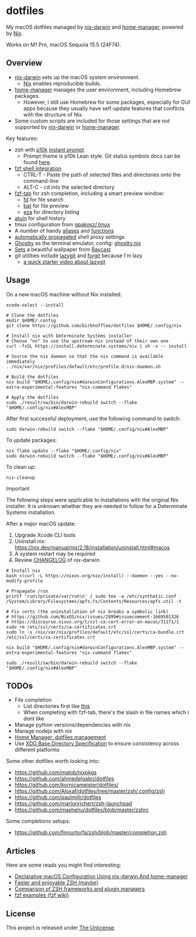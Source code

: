 # dotfiles

My macOS dotfiles managed by [nix-darwin](https://github.com/LnL7/nix-darwin) and [home-manager](https://github.com/nix-community/home-manager), powered by [Nix](https://nixos.org/).

Works on M1 Pro, macOS Sequoia 15.5 (24F74).

## Overview

* [nix-darwin](https://github.com/LnL7/nix-darwin) sets up the macOS system environment.
  * [Nix](https://nixos.org/) enables reproducible builds.
* [home-manager](https://github.com/nix-community/home-manager) manages the user environment, including Homebrew packages.
  * However, I still use Homebrew for some packages, especially for GUI apps because they usually have self-update features that conflicts with the structure of Nix.
* Some custom scripts are included for those settings that are not supported by [nix-darwin](https://github.com/LnL7/nix-darwin) or [home-manager](https://github.com/nix-community/home-manager).

Key features:

* zsh with [p10k](https://github.com/romkatv/powerlevel10k) [instant prompt](hosts/AlexMBP/home/zsh/default.nix)
  * Prompt theme is p10k Lean style. Git status symbols docs can be found [here](https://github.com/romkatv/powerlevel10k#what-do-different-symbols-in-git-status-mean).
* [fzf shell integration](hosts/AlexMBP/home/zsh/shell/external.zsh)
  * CTRL-T - Paste the path of selected files and directories onto the command-line
  * ALT-C - cd into the selected directory
* [fzf-tab](https://github.com/Aloxaf/fzf-tab) for zsh completion, including a smart preview window:
  * [fd](https://github.com/sharkdp/fd) for file search
  * [bat](https://github.com/sharkdp/bat) for file preview
  * [eza](https://github.com/eza-community/eza) for directory listing
* [atuin](https://github.com/ellie/atuin) for shell history
* tmux configuration from [gpakosz/.tmux](https://github.com/gpakosz/.tmux)
* A number of handy [aliases](hosts/AlexMBP/home/zsh/default.nix) and [functions](hosts/AlexMBP/home/zsh/shell/functions.zsh)
* [automatically propagated](hosts/AlexMBP/home/zsh/shell/proxy.zsh) shell proxy settings
* [Ghostty](https://ghostty.org/) as the terminal emulator, config: [ghostty.nix](hosts/AlexMBP/home/ghostty.nix)
* [Sets](hosts/AlexMBP/wallpaper.nix) a beautiful wallpaper from [Raycast](https://www.raycast.com/wallpapers)
* git utilities include [lazygit](https://github.com/jesseduffield/lazygit) and [forgit](https://github.com/wfxr/forgit) because I'm lazy
  * [a quick starter video about lazygit](https://www.youtube.com/watch?v=CPLdltN7wgE)

## Usage

On a new macOS machine without Nix installed:

```console
xcode-select --install

# Clone the dotfiles
mkdir $HOME/.config
git clone https://github.com/birkhofflee/dotfiles $HOME/.config/nix

# Install nix with Determinate Systems installer
# Choose "no" to use the upstream nix instead of their own one
curl -fsSL https://install.determinate.systems/nix | sh -s -- install

# Source the nix daemon so that the nix command is available immediately
. /nix/var/nix/profiles/default/etc/profile.d/nix-daemon.sh

# Build the dotfiles
nix build "$HOME/.config/nix#darwinConfigurations.AlexMBP.system" --extra-experimental-features "nix-command flakes"

# Apply the dotfiles
sudo ./result/sw/bin/darwin-rebuild switch --flake "$HOME/.config/nix#AlexMBP"
```

After first successful deployment, use the following command to switch:

```console
sudo darwin-rebuild switch --flake "$HOME/.config/nix#AlexMBP"
```

To update packages:

```console
nix flake update --flake "$HOME/.config/nix"
sudo darwin-rebuild switch --flake "$HOME/.config/nix#AlexMBP"
```

To clean up:

```console
nix-cleanup
```

> [!IMPORTANT]
> The following steps were applicable to installations with the original Nix
> installer. It is unknown whether they are needed to follow for a Determinate
> Systems installation.

After a major macOS update:

1. Upgrade Xcode CLI tools
2. Uninstall nix: https://nix.dev/manual/nix/2.18/installation/uninstall.html#macos
3. A system restart may be required
4. Review [CHANGELOG](https://github.com/LnL7/nix-darwin/blob/master/CHANGELOG) of nix-darwin

```console
# Install nix
bash <(curl -L https://nixos.org/nix/install) --daemon --yes --no-modify-profile

# Propagate /run
printf 'run\tprivate/var/run\n' | sudo tee -a /etc/synthetic.conf
/System/Library/Filesystems/apfs.fs/Contents/Resources/apfs.util -t

# Fix certs (the uninstallation of nix breaks a symbolic link)
# https://github.com/NixOS/nix/issues/2899#issuecomment-1669501326
# https://discourse.nixos.org/t/ssl-ca-cert-error-on-macos/31171/1
sudo rm /etc/ssl/certs/ca-certificates.crt
sudo ln -s /nix/var/nix/profiles/default/etc/ssl/certs/ca-bundle.crt /etc/ssl/certs/ca-certificates.crt

nix build "$HOME/.config/nix#darwinConfigurations.AlexMBP.system" --extra-experimental-features "nix-command flakes"

sudo ./result/sw/bin/darwin-rebuild switch --flake "$HOME/.config/nix#AlexMBP"
```

## TODOs

* File completion
  * List directories first like [this](https://github.com/Aloxaf/fzf-tab/pull/518)
  * When completing with fzf-tab, there's the slash in file names which i dont like
* Manage python versions/dependencies with nix
* Manage nodejs with nix
* [Home Manager: dotfiles management](https://gvolpe.com/blog/home-manager-dotfiles-management/)
* Use [XDG Base Directory Specification](https://specifications.freedesktop.org/basedir-spec/basedir-spec-latest.html) to ensure consistency across different platforms

Some other dotfiles worth looking into:

* https://github.com/malob/nixpkgs
* https://github.com/ahmedelgabri/dotfiles
* https://github.com/kornicameister/dotfiles/
* https://github.com/Aloxaf/dotfiles/tree/master/zsh/.config/zsh
* https://github.com/paulmillr/dotfiles
* https://github.com/marlonrichert/zsh-launchpad
* https://github.com/mashehu/dotfiles/blob/master/zshrc

Some completions setups:

* https://github.com/finnurtorfa/zsh/blob/master/completion.zsh

## Articles

Here are some reads you might find interesting:

* [Declarative macOS Configuration Using nix-darwin And home-manager](https://xyno.space/post/nix-darwin-introduction)
* [Faster and enjoyable ZSH (maybe)](https://htr3n.github.io/2018/07/faster-zsh/)
* [Comparison of ZSH frameworks and plugin managers](https://gist.github.com/laggardkernel/4a4c4986ccdcaf47b91e8227f9868ded)
* [fzf examples (fzf wiki)](https://github.com/junegunn/fzf/wiki/examples)

## License

This project is released under [The Unlicense](LICENSE).
